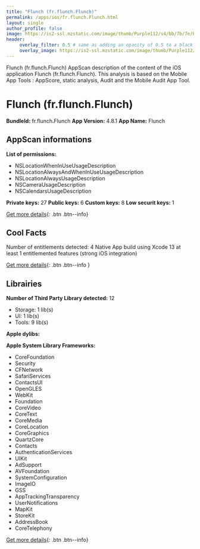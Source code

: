 ```yaml
---
title: "Flunch (fr.flunch.Flunch)"
permalink: /apps/ios/fr.flunch.Flunch.html
layout: single
author_profile: false
image: https://is2-ssl.mzstatic.com/image/thumb/Purple112/v4/bb/7b/7e/bb7b7e74-9eac-b282-eed7-ff9c6849524a/AppIcon-0-0-1x_U007emarketing-0-0-0-7-0-0-sRGB-0-0-0-GLES2_U002c0-512MB-85-220-0-0.png/512x512bb.jpg
header: 
     overlay_filter: 0.5 # same as adding an opacity of 0.5 to a black background
     overlay_image: https://is2-ssl.mzstatic.com/image/thumb/Purple112/v4/bb/7b/7e/bb7b7e74-9eac-b282-eed7-ff9c6849524a/AppIcon-0-0-1x_U007emarketing-0-0-0-7-0-0-sRGB-0-0-0-GLES2_U002c0-512MB-85-220-0-0.png/512x512bb.jpg
---
```

Flunch (fr.flunch.Flunch) AppScan description of the content of the iOS application Flunch (fr.flunch.Flunch). This analysis is based on the Mobile App Tools : AppScore, static analysis, Audit and the Mobile Audit App Tool.

# Flunch (fr.flunch.Flunch)

**BundleId:** fr.flunch.Flunch
**App Version:** 4.8.1
**App Name:** Flunch


## AppScan informations 

**List of permissions:** 
- NSLocationWhenInUseUsageDescription
- NSLocationAlwaysAndWhenInUseUsageDescription
- NSLocationAlwaysUsageDescription
- NSCameraUsageDescription
- NSCalendarsUsageDescription
  
  
**Private keys:** 27
**Public keys:** 6
**Custom keys:** 8
**Low securit keys:** 1
  
[Get more details](/pricing.html){: .btn .btn--info}

## Cool Facts

Number of entitlements detected: 4
Native App
build using Xcode 13
at least 1 entitlemented features (strong iOS integration)
  
[Get more details](/pricing.html){: .btn .btn--info }

## Librairies 
**Number of Third Party Library detected:** 12
- Storage: 1 lib(s)
- UI: 1 lib(s)
- Tools: 9 lib(s)


**Apple dylibs:**


**Apple System Library Frameworks:**
- CoreFoundation
- Security
- CFNetwork
- SafariServices
- ContactsUI
- OpenGLES
- WebKit
- Foundation
- CoreVideo
- CoreText
- CoreMedia
- CoreLocation
- CoreGraphics
- QuartzCore
- Contacts
- AuthenticationServices
- UIKit
- AdSupport
- AVFoundation
- SystemConfiguration
- ImageIO
- GSS
- AppTrackingTransparency
- UserNotifications
- MapKit
- StoreKit
- AddressBook
- CoreTelephony


  
[Get more details](/pricing.html){: .btn .btn--info}

